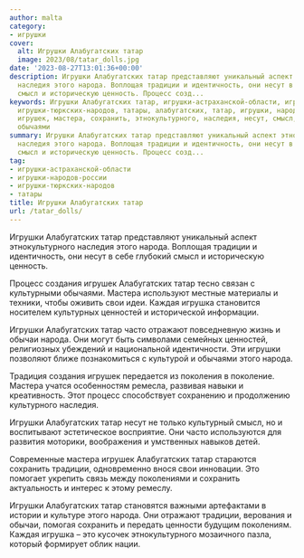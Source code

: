 ```yaml
---
author: malta
category:
- игрушки
cover:
  alt: Игрушки Алабугатских татар
  image: 2023/08/tatar_dolls.jpg
date: '2023-08-27T13:01:36+00:00'
description: Игрушки Алабугатских татар представляют уникальный аспект этнокультурного
  наследия этого народа. Воплощая традиции и идентичность, они несут в себе глубокий
  смысл и историческую ценность. Процесс созд...
keywords: Игрушки Алабугатских татар, игрушки-астраханской-области, игрушки-народов-россии,
  игрушки-тюркских-народов, татары, алабугатских, татар, игрушки, народа, традиции,
  игрушек, мастера, сохранить, этнокультурного, наследия, несут, смысл, процесс, создания,
  обычаями
summary: Игрушки Алабугатских татар представляют уникальный аспект этнокультурного
  наследия этого народа. Воплощая традиции и идентичность, они несут в себе глубокий
  смысл и историческую ценность. Процесс созд...
tag:
- игрушки-астраханской-области
- игрушки-народов-россии
- игрушки-тюркских-народов
- татары
title: Игрушки Алабугатских татар
url: /tatar_dolls/
---
```


Игрушки Алабугатских татар представляют уникальный аспект этнокультурного наследия этого народа. Воплощая традиции и идентичность, они несут в себе глубокий смысл и историческую ценность.

Процесс создания игрушек Алабугатских татар тесно связан с культурными обычаями. Мастера используют местные материалы и техники, чтобы оживить свои идеи. Каждая игрушка становится носителем культурных ценностей и исторической информации.

Игрушки Алабугатских татар часто отражают повседневную жизнь и обычаи народа. Они могут быть символами семейных ценностей, религиозных убеждений и национальной идентичности. Эти игрушки позволяют ближе познакомиться с культурой и обычаями этого народа.

Традиция создания игрушек передается из поколения в поколение. Мастера учатся особенностям ремесла, развивая навыки и креативность. Этот процесс способствует сохранению и продолжению культурного наследия.

Игрушки Алабугатских татар несут не только культурный смысл, но и воспитывают эстетическое восприятие. Они часто используются для развития моторики, воображения и умственных навыков детей.

Современные мастера игрушек Алабугатских татар стараются сохранить традиции, одновременно внося свои инновации. Это помогает укрепить связь между поколениями и сохранить актуальность и интерес к этому ремеслу.

Игрушки Алабугатских татар становятся важными артефактами в истории и культуре этого народа. Они отражают традиции, верования и обычаи, помогая сохранить и передать ценности будущим поколениям. Каждая игрушка – это кусочек этнокультурного мозаичного пазла, который формирует облик нации.